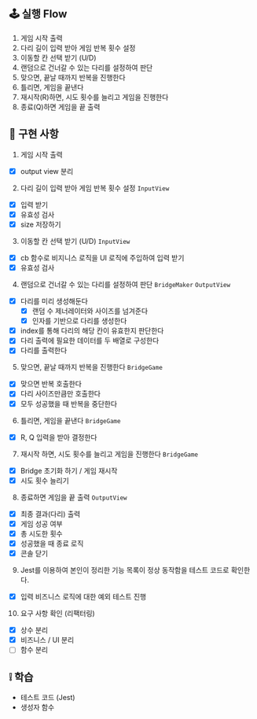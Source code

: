 ## 🕹 실행 Flow

1. 게임 시작 출력
2. 다리 길이 입력 받아 게임 반복 횟수 설정
3. 이동할 칸 선택 받기 (U/D)
4. 랜덤으로 건너갈 수 있는 다리를 설정하여 판단
5. 맞으면, 끝날 때까지 반복을 진행한다
6. 틀리면, 게임을 끝낸다
7. 재시작(R)하면, 시도 횟수를 늘리고 게임을 진행한다
8. 종료(Q)하면 게임을 끝 출력

## 🛒 구현 사항

1. 게임 시작 출력

- [x] output view 분리

2. 다리 길이 입력 받아 게임 반복 횟수 설정 `InputView`

- [x] 입력 받기
- [x] 유효성 검사
- [x] size 저장하기

3. 이동할 칸 선택 받기 (U/D) `InputView`

- [x] cb 함수로 비지니스 로직을 UI 로직에 주입하여 입력 받기
- [x] 유효성 검사

4. 랜덤으로 건너갈 수 있는 다리를 설정하여 판단 `BridgeMaker` `OutputView`

- [x] 다리를 미리 생성해둔다
  - [x] 랜덤 수 제너레이터와 사이즈를 넘겨준다
  - [x] 인자를 기반으로 다리를 생성한다
- [x] index를 통해 다리의 해당 칸이 유효한지 판단한다
- [x] 다리 출력에 필요한 데이터를 두 배열로 구성한다
- [x] 다리를 출력한다

5. 맞으면, 끝날 때까지 반복을 진행한다 `BridgeGame`

- [x] 맞으면 반복 호출한다
- [x] 다리 사이즈만큼만 호출한다
- [x] 모두 성공했을 때 반복을 중단한다

6. 틀리면, 게임을 끝낸다 `BridgeGame`

- [x] R, Q 입력을 받아 결정한다

7. 재시작 하면, 시도 횟수를 늘리고 게임을 진행한다 `BridgeGame`

- [x] Bridge 초기화 하기 / 게임 재시작
- [x] 시도 횟수 늘리기

8. 종료하면 게임을 끝 출력 `OutputView`

- [x] 최종 결과(다리) 출력
- [x] 게임 성공 여부
- [x] 총 시도한 횟수
- [x] 성공했을 때 종료 로직
- [x] 콘솔 닫기

9. Jest를 이용하여 본인이 정리한 기능 목록이 정상 동작함을 테스트 코드로 확인한다.

- [x] 입력 비즈니스 로직에 대한 예외 테스트 진행

10. 요구 사항 확인 (리팩터링)

- [x] 상수 분리
- [x] 비즈니스 / UI 분리
- [ ] 함수 분리

## ❕ 학습

- 테스트 코드 (Jest)
- 생성자 함수
